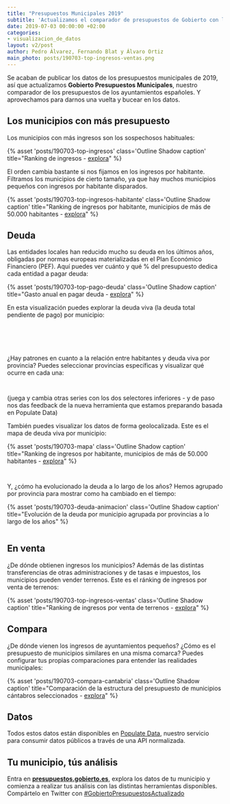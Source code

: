 ```yaml
---
title: "Presupuestos Municipales 2019"
subtitle: 'Actualizamos el comparador de presupuestos de Gobierto con los datos de 2019'
date: 2019-07-03 00:00:00 +02:00
categories:
- visualizacion_de_datos
layout: v2/post
author: Pedro Álvarez, Fernando Blat y Álvaro Ortiz
main_photo: posts/190703-top-ingresos-ventas.png
---
```


Se acaban de publicar los datos de los presupuestos municipales de 2019, así que actualizamos **Gobierto Presupuestos Municipales**, nuestro comparador de los presupuestos de los ayuntamientos españoles. Y aprovechamos para darnos una vuelta y bucear en los datos.

<script src="https://unpkg.com/vue"></script>
<script src="https://data-visualizer.populate.tools/dist/my-visualizer.min.js"></script>
<script src="https://data-visualizer.populate.tools/lib/connector.populate.umd.min.js"></script>

## Los municipios con más presupuesto

Los municipios con más ingresos son los sospechosos habituales:

{% asset 'posts/190703-top-ingresos' class='Outline Shadow caption' title="Ranking de ingresos - <a href='https://presupuestos.gobierto.es/ranking/2019/I/economic/amount?f%5Bper_inhabitant%5D%5Bfrom%5D=0&amp;f%5Bper_inhabitant%5D%5Bto%5D=20000&amp;f%5Bpopulation%5D%5Bfrom%5D=0&amp;f%5Bpopulation%5D%5Bto%5D=5000000&amp;f%5Btotal%5D%5Bfrom%5D=0&amp;f%5Btotal%5D%5Bto%5D=5000000000' target='blank'>explora</a>" %}

El orden cambia bastante si nos fijamos en los ingresos por habitante. Filtramos los municipios de cierto tamaño, ya que hay muchos municipios pequeños con ingresos por habitante disparados.

{% asset 'posts/190703-top-ingresos-habitante' class='Outline Shadow caption' title="Ranking de ingresos por habitante, municipios de más de 50.000 habitantes - <a href='https://presupuestos.gobierto.es/ranking/2019/I/economic/amount_per_inhabitant?&amp;f[population][from]=50000&amp;f[population][to]=5000000&amp;f[total][from]=0&amp;f[total][to]=5000000000&amp;f[per_inhabitant][from]=0&amp;f[per_inhabitant][to]=20000' target='blank'>explora</a>" %}


## Deuda

Las entidades locales han reducido mucho su deuda en los últimos años, obligadas por normas europeas materializadas en el Plan Económico Financiero (PEF). Aquí puedes ver cuánto y qué % del presupuesto dedica cada entidad a pagar deuda:

{% asset 'posts/190703-top-pago-deuda' class='Outline Shadow caption' title="Gasto anual en pagar deuda - <a href='https://presupuestos.gobierto.es/ranking/2019/G/functional/amount/0?f%5Bper_inhabitant%5D%5Bfrom%5D=0&amp;f%5Bper_inhabitant%5D%5Bto%5D=20000&amp;f%5Bpopulation%5D%5Bfrom%5D=0&amp;f%5Bpopulation%5D%5Bto%5D=5000000&amp;f%5Btotal%5D%5Bfrom%5D=0&amp;f%5Btotal%5D%5Bto%5D=5000000000#' target='blank'>explora</a>" %}

En esta visualización puedes explorar la deuda viva (la deuda total pendiente de pago) por municipio:

<div class="min_full_wide" style="margin-bottom: 6em; ">
  <my-visualizer id="visualizer-0"></my-visualizer>
</div>

¿Hay patrones en cuanto a la relación entre habitantes y deuda viva por provincia? Puedes seleccionar provincias específicas y visualizar qué ocurre en cada una:

<div class="min_full_wide" style="margin-bottom: 3em; ">
  <my-visualizer id="visualizer-1"></my-visualizer>
</div>

(juega y cambia otras series con los dos selectores inferiores - y de paso nos das feedback de la nueva herramienta que estamos preparando basada en Populate Data)


También puedes visualizar los datos de forma geolocalizada. Este es el mapa de deuda viva por municipio:

<div class="min_full_wide" style="margin-bottom: 3em; ">
{% asset 'posts/190703-mapa' class='Outline Shadow caption' title="Ranking de ingresos por habitante, municipios de más de 50.000 habitantes - <a href='https://presupuestos.gobierto.es/mapas/2019' target='blank'>explora</a>" %}
</div>


Y, ¿cómo ha evolucionado la deuda a lo largo de los años? Hemos agrupado por provincia para mostrar como ha cambiado en el tiempo:

<div class="min_full_wide" style="margin-bottom: 3em; ">
  {% asset 'posts/190703-deuda-animacion' class='Outline Shadow caption' title="Evolución de la deuda por municipio agrupada por provincias a lo largo de los años" %}
</div>



## En venta

¿De dónde obtienen ingresos los municipios? Además de las distintas transferencias de otras administraciones y de tasas e impuestos, los municipios pueden vender terrenos. Este es el ránking de ingresos por venta de terrenos:

{% asset 'posts/190703-top-ingresos-ventas' class='Outline Shadow caption' title="Ranking de ingresos por venta de terrenos - <a href='https://presupuestos.gobierto.es/ranking/2019/I/economic/amount/60?f%5Bper_inhabitant%5D%5Bfrom%5D=0&f%5Bper_inhabitant%5D%5Bto%5D=20000&f%5Bpopulation%5D%5Bfrom%5D=0&f%5Bpopulation%5D%5Bto%5D=5000000&f%5Btotal%5D%5Bfrom%5D=0&f%5Btotal%5D%5Bto%5D=5000000000' target='blank'>explora</a>" %}


## Compara

¿De dónde vienen los ingresos de ayuntamientos pequeños? ¿Cómo es el presupuesto de municipios similares en una misma comarca? Puedes configurar tus propias comparaciones para entender las realidades municipales:

{% asset 'posts/190703-compara-cantabria' class='Outline Shadow caption' title="Comparación de la estructura del presupuesto de municipios cántabros seleccionados - <a href='https://presupuestos.gobierto.es/compare/camaleno:cillorigo-de-liebana:pesaguero:potes:vega-de-liebana:cabezon-de-liebana/2018/G/functional' target='blank'>explora</a>" %}


## Datos

Todos estos datos están disponibles en <a href="https://populate.tools/data">Populate Data</a>, nuestro servicio para consumir datos públicos a través de una API normalizada.


## Tu municipio, tús análisis

Entra en <a href="https://presupuestos.gobierto.es"><strong>presupuestos.gobierto.es</strong></a>, explora los datos de tu municipio y comienza a realizar tus análisis con las distintas herramientas disponibles. Compártelo en Twitter con <a href="https://twitter.com/hashtag/Presupuestos2019">#GobiertoPresupuestosActualizado</a>



<script>
  var config0 = new Visualizer([
    {
      type: "Dispersion",
      defaults: {
        x: "ds-poblacion-municipal",
        y: "ds-deuda-municipal",
        range: 2018
      },
      aspectRatio: "2"
    },
    {
      type: "Line"
    }
  ]);
  var config1 = new Visualizer([
    {
      type: "Dispersion",
      defaults: {
        x: "ds-poblacion-municipal",
        y: "ds-deuda-municipal",
        range: 2018,
        aggregation: ["Madrid", "Barcelona", "Sevilla", "Valencia"]
      },
      aspectRatio: "2"
    }
  ]);



  document.getElementById("visualizer-0").config = config0;
  document.getElementById("visualizer-1").config = config1;
</script>
